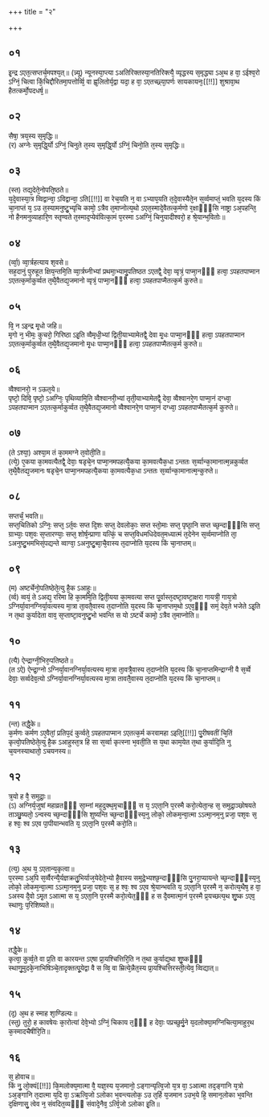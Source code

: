 +++
title = "२"

+++
## ०१
इ᳘न्द्र ऽएत᳘त्सप्तर्च᳘मपश्य᳘त्॥ 
(न्न्यू) न्यूनस्या᳘प्त्या ऽअतिरिक्तस्या᳘नतिरिक्त्यै᳘ व्यृद्धस्य स᳘मृद्ध्या ऽअ᳘थ ह वा᳘ ऽईश्व᳘रो ऽग्निं᳘ चित्वा किं᳘चिद्दौरितमा᳘पत्तोर्व्वि᳘ वा ह्व᳘लितोर्य᳘द्वा यदा᳘ ह वा᳘ ऽएतच्छ्र्या᳘पर्णः सायकायनः᳘[[!!]] शुश्रावा᳘थ हैतत्कर्मो᳘पदधर्ष᳘॥  
## ०२
सैषा᳘ त्रय᳘स्य स᳘मृद्धिः॥  
(र) अग्नेः स᳘मृद्धि᳘र्यो ऽग्निं᳘ चिनुते त᳘स्य स᳘मृद्धि᳘र्यो ऽग्निं᳘ चिनो᳘ति त᳘स्य स᳘मृद्धिः॥  
## ०३
(स्त) तद्य᳘देते᳘नोपति᳘ष्ठते॥  
य᳘दे᳘वास्या᳘त्र व्विद्वान्वा᳘ ऽविद्वान्वा᳘ ऽति[[!!]] वा रेच᳘यति न᳘ वा ऽभ्याप᳘यति त᳘दे᳘वास्यैते᳘न स᳘र्व्वमाप्तं᳘ भवति य᳘दस्य किं चा᳘नाप्तं य᳘ ऽउ त᳘स्यामनुष्टु᳘भ्यृचि कामो᳘ ऽत्रैव त᳘माप्नोत्य᳘थो ऽएत᳘स्मादे᳘वैतत्क᳘र्मणो र᳘क्षाᳫँ᳭सि नाष्ट्रा ऽअ᳘पहन्ति᳘ नो हैनमनुव्याहारि᳘ण स्तृण्वते त᳘स्माद᳘प्येवंवित्का᳘मं प᳘रस्मा ऽअग्निं᳘ चिनुयादीश्वरो᳘ ह श्रे᳘यान्भ᳘वितोः॥  
## ०४
(र्व्वा᳘) व्वा᳘र्त्रहत्याय श᳘वसे॥  
सह᳘दानुं पुरुहूत क्षिय᳘न्तमि᳘ति व्वा᳘र्त्रघ्नीभ्यां प्रथमा᳘भ्यामु᳘पतिष्ठत ऽएतद्वै᳘ देवा᳘ व्वृत्रं᳘ पाप्मा᳘नᳫँ᳭ हत्वा᳘ ऽपहतपाप्मान ऽएतत्क᳘र्माकुर्व्वत त᳘थै᳘वैतद्य᳘जमानो व्वृत्रं᳘ पाप्मा᳘नᳫँ᳭ हत्वा᳘ ऽपहतपाप्मैतत्क᳘र्म कुरुते॥  
## ०५
वि᳘ न ऽइन्द्र मृ᳘धो जहि॥  
मृगो न᳘ भीमः᳘ कुचरो᳘ गिरिष्ठा ऽइ᳘ति व्वैमृधी᳘भ्यां द्विती᳘याभ्यामेतद्वै᳘ देवा मृ᳘धः पाप्मा᳘नᳫँ᳭ हत्वा᳘ ऽपहतपाप्मान ऽएतत्क᳘र्माकुर्व्वत त᳘थै᳘वैतद्य᳘जमानो मृ᳘धः पाप्मा᳘नᳫँ᳭ हत्वा᳘ ऽपहतपाप्मैतत्क᳘र्म कुरुते॥  
## ०६
व्वैश्वानरो᳘ न ऽऊत᳘ये॥  
पृष्टो᳘ दिवि᳘ पृष्टो᳘ ऽअग्निः᳘ पृथिव्यामि᳘ति व्वैश्वानरी᳘भ्यां तृती᳘याभ्यामेतद्वै᳘ देवा᳘ व्वैश्वानरे᳘ण पाप्मा᳘नं दग्ध्वा᳘ ऽपहतपाप्मान ऽएतत्क᳘र्माकुर्व्वत त᳘थै᳘वैतद्य᳘जमानो व्वैश्वानरे᳘ण पाप्मा᳘नं दग्ध्वा᳘ ऽपहतपाप्मैतत्क᳘र्म कुरुते॥  
## ०७
(ते ऽश्या᳘) अश्या᳘म तं का᳘ममग्ने त᳘वोती᳘ति॥  
(त्ये᳘) ए᳘कया का᳘मवत्यैतद्वै᳘ देवाः᳘ षडृचे᳘न पाप्मा᳘नमपहत्यै᳘कया का᳘मवत्यैक᳘धा ऽन्ततः स᳘र्व्वान्का᳘मानात्म᳘न्नकुर्व्वत त᳘थै᳘वैतद्य᳘जमानः षडृचे᳘न पाप्मा᳘नमपहत्यै᳘कया का᳘मवत्यैक᳘धा ऽन्ततः स᳘र्व्वान्का᳘मानात्म᳘न्कुरुते॥  
## ०८
सप्तर्चं᳘ भवति॥  
सप्त᳘चितिको ऽग्निः᳘ सप्त᳘ ऽर्त᳘वः सप्त दि᳘शः सप्त᳘ देवलोकाः᳘ सप्त स्तो᳘माः सप्त᳘ पृष्ठा᳘नि सप्त च्छ᳘न्दाᳫँ᳭सि सप्त᳘ ग्राभ्याः᳘ पश᳘वः स᳘प्तारण्याः᳘ सप्त᳘ शोर्ष᳘न्प्राणा यत्किं᳘ च सप्त᳘विधमधिदेवत᳘मध्यात्मं त᳘देनेन स᳘र्व्वमाप्नोति ता᳘ ऽअनुष्टु᳘भमभिसं᳘पद्यन्ते व्वाग्वा᳘ ऽअनुष्टु᳘ब्वा᳘चै᳘वास्य त᳘दाप्नोति य᳘दस्य किं चा᳘नाप्तम्॥  
## ०९
(म) अष्टर्चेनो᳘पतिष्ठेते᳘त्यु है᳘क ऽआहुः॥  
(र्व्व) व्वयं᳘ ते ऽअद्य᳘ ररिमा हि का᳘ममि᳘ति द्विती᳘यया का᳘मवत्या सप्त पू᳘र्वास्त᳘दष्टा᳘वष्टा᳘क्षरा गायत्री᳘ गाय᳘त्रो ऽग्निर्या᳘वानग्निर्या᳘वत्यस्य मा᳘त्रा ता᳘वतै᳘वास्य त᳘दाप्नोति य᳘दस्य किं चा᳘नाप्तम᳘थो ऽएव᳘ᳫँ᳘ समं᳘ देव᳘ते भजेते ऽइ᳘ति न त᳘था कुर्यादेता वाव᳘ स᳘प्ताष्टा᳘वनुष्टु᳘भो भवन्ति स यो ऽष्टर्चे कामो᳘ ऽत्रैव त᳘माप्नोति॥  
## १०
(त्यै) ऐन्द्राग्नी᳘भिरु᳘पतिष्ठते॥  
(त ऽऐ) ऐन्द्रा᳘ग्नो ऽग्निर्या᳘वानग्निर्या᳘वत्यस्य मा᳘त्रा ता᳘वत्रै᳘वास्य त᳘दाप्नोति य᳘दस्य किं चा᳘नाप्तमिन्द्राग्नी वै स᳘र्व्वे देवाः᳘ सर्व्वदेव᳘त्यो ऽग्निर्या᳘वानग्निर्या᳘वत्यस्य मा᳘त्रा तावतै᳘वास्य त᳘दाप्नोति य᳘दस्य किं चा᳘नाप्तम्॥  
## ११
(न्त) तद्धै᳘के॥  
क᳘र्मणः कर्मण ऽए᳘वैतां᳘ प्रतिप᳘दं कुर्व्वते᳘ ऽपहतपाप्मान ऽएतत्क᳘र्म करवामहा ऽइति᳘[[!!]] पु᳘रीषवतीं चि᳘तिं कृत्वो᳘पतिष्ठेते᳘त्यु है᳘क ऽआहुस्त᳘त्र हि सा स᳘र्व्वा कृत्स्ना भ᳘वती᳘ति स य᳘था काम᳘येत त᳘था कुर्यादि᳘ति नु च᳘यनस्याथातो᳘ ऽचयनस्य॥  
## १२
त्र᳘यो ह वै᳘ समुद्राः᳘॥  
(ऽ) अग्निर्य᳘जुषां महाव्रतᳫँ᳭ सा᳘म्नां मह᳘दुक्थ᳘मृचाᳫँ᳭ स य᳘ ऽएता᳘नि प᳘रस्मै करो᳘त्येता᳘न्ह स᳘ समुद्रा᳘ञ्छोषयते ताञ्छु᳘ष्यतो᳘ ऽन्वस्य च्छ᳘न्दाᳫँ᳭सि शुष्यन्ति च्छ᳘न्दाᳫँ᳭स्य᳘नु लोको᳘ लोकम᳘न्वा᳘त्मा ऽऽत्मा᳘नम᳘नु प्रजा᳘ पश᳘वः स᳘ ह श्वः᳘ श्व ऽएव पा᳘पीयान्भवति य᳘ ऽएता᳘नि प᳘रस्मै करो᳘ति॥  
## १३
(त्य᳘) अ᳘थ य᳘ ऽएतान्य᳘कृत्वा॥  
प᳘रस्मा ऽअ᳘पि स᳘र्व्वैरन्यै᳘र्यज्ञक्रतु᳘भिर्याज᳘येदेते᳘भ्यो है᳘वास्य समुद्रे᳘भ्यश्छ᳘न्दाᳫँ᳭सि पु᳘नरा᳘प्यायन्ते च्छ᳘न्दाᳫँ᳭स्य᳘नु लोको᳘ लोकम᳘न्वा᳘त्मा ऽऽत्मा᳘नम᳘नु प्रजा᳘ पश᳘वः स᳘ ह श्वः᳘ श्व ऽएव श्रे᳘यान्भवति य᳘ ऽएता᳘नि प᳘रस्मै न᳘ करोत्य᳘थैष᳘ ह वा᳘ ऽअस्य दै᳘वो ऽमृ᳘त ऽआत्मा स य᳘ ऽएता᳘नि प᳘रस्मै करो᳘त्येत᳘ᳫँ᳘ ह स दै᳘वमात्मा᳘नं प᳘रस्मै प्र᳘यच्छत्य᳘थ शु᳘ष्क ऽएव᳘ स्थाणुः प᳘रिशिष्यते॥  
## १४
तद्धै᳘के॥  
कृत्वा᳘ कुर्व्व᳘ते वा प्र᳘ति वा कारयन्त ऽएषा प्रा᳘यश्चित्तिरि᳘ति न त᳘था कुर्याद्य᳘था शु᳘ष्कᳫँ᳭ स्थाणु᳘मुदके᳘नाभिषिञ्चे᳘तादृक्तत्पू᳘येद्वा वै स व्वि᳘ वा म्रित्ये᳘न्नैत᳘स्य प्रा᳘यश्चित्तिरस्ती᳘त्येव᳘ व्विद्यात्॥  
## १५
(द᳘) अ᳘थ ह स्माह शा᳘ण्डिल्यः॥  
(स्तु) तुरो᳘ ह कावषेयः का᳘रोत्यां देवे᳘भ्यो ऽग्निं᳘ चिकाय त᳘ᳫँ᳘ ह देवाः᳘ पप्रच्छुर्मु᳘ने य᳘दलोक्या᳘मग्निचित्या᳘माहुर᳘थ क᳘स्मादचैषीरि᳘ति॥  
## १६
स᳘ होवाच॥  
किं नु᳘ लो᳘क्यं[[!!]] कि᳘मलोक्य᳘मात्मा वै᳘ यज्ञ᳘स्य य᳘जमानो᳘ ऽङ्गान्यृत्वि᳘जो य᳘त्र वा᳘ ऽआत्मा तद᳘ङ्गानि य᳘त्रो ऽअ᳘ङ्गानि त᳘दात्मा य᳘दि वा᳘ ऽऋत्वि᳘जो ऽलोका भ᳘वन्त्यलोक᳘ ऽउ त᳘र्हि य᳘जमान ऽउभ᳘ये हि᳘ समान᳘लोका भ᳘वन्ति द᳘क्षिणासु᳘ त्वेव न᳘ संवदित᳘व्यᳫँ᳭ संवादे᳘नैव᳘ ऽर्त्वि᳘जो ऽलोका इ᳘ति॥  
